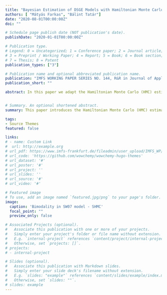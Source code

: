 ```yaml
---
title: "Bayesian Estimation of DSGE Models with Hamiltonian Monte Carlo"
authors: [ "Mátyás Farkas", "Bálint Tatár"]
date: "2020-08-01T00:00:00Z"
doi: ""   

# Schedule page publish date (NOT publication's date).
publishDate: "2020-01-01T00:00:00Z"

# Publication type.
# Legend: 0 = Uncategorized; 1 = Conference paper; 2 = Journal article;
# 3 = Preprint / Working Paper; 4 = Report; 5 = Book; 6 = Book section;
# 7 = Thesis; 8 = Patent
publication_types: ["3"]

# Publication name and optional abbreviated publication name.
publication: "IMFS WORKING PAPER SERIES NO. 144, R&R in Journal of Applied Econometrics"
publication_short: ""

abstract: In this paper we adapt the Hamiltonian Monte Carlo (HMC) estimator to DSGE models, a method presently applied in various fields due to its superior sampling and diagnostic properties. We implement it into a state-of-the-art, freely available high-performance software package, Stan. We estimate a small scale textbook New-Keynesian model and the Smets-Wouters model using US data. Our results and sampling diagnostics confirm the parameter estimates available in existing literature. In addition, we find bimodality in the Smets Wouters model even if we estimate the model using the original tight priors. Finally, we combine the HMC framework with the Sequential Monte Carlo (SMC) algorithm to create a powerful tool which permits the estimation of DSGE models with ill-behaved posterior densities.


# Summary. An optional shortened abstract.
summary: This paper introduces the Hamiltonian Monte Carlo (HMC) estimator to DSGE models. 

tags:
- Source Themes
featured: false

links:
# - name: Custom Link
#  url: http://example.org
# url_pdf: https://www.imfs-frankfurt.de/fileadmin/user_upload/IMFS_WP/IMFS_WP_144.pdf
# url_code: 'https://github.com/wowchemy/wowchemy-hugo-themes'
# url_dataset: '#'
# url_poster: '#'
# url_project: ''
# url_slides: ''
# url_source: '#'
# url_video: '#'

# Featured image
# To use, add an image named `featured.jpg/png` to your page's folder. 
image:
  caption: 'Bimodality in SW07 model - SHMC'
  focal_point: ""
  preview_only: false

# Associated Projects (optional).
#   Associate this publication with one or more of your projects.
#   Simply enter your project's folder or file name without extension.
#   E.g. `internal-project` references `content/project/internal-project/index.md`.
#   Otherwise, set `projects: []`.
# projects:
# - internal-project

# Slides (optional).
#   Associate this publication with Markdown slides.
#   Simply enter your slide deck's filename without extension.
#   E.g. `slides: "example"` references `content/slides/example/index.md`.
#   Otherwise, set `slides: ""`.
# slides: example
---
```


